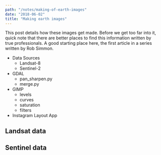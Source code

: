 ```yaml
---
path: "/notes/making-of-earth-images"
date: "2018-06-02"
title: "Making earth images"
---
```


This post details how <paragraph-link to="/projects/earth-images">these</paragraph-link> images get made. Before we get too far into it, quick note that there are better places to find this information written by true professionals. A good starting place <paragraph-link to="https://medium.com/@robsimmon/making-sense-of-satellite-data-an-open-source-workflow-accessing-data-8f7f3c30f151" target="\_blank">here,</paragraph-link> the first article in a series written by Rob Simmon.

* Data Sources
  * Landsat-8
  * Sentinel-2
* GDAL
  * pan_sharpen.py
  * merge.py
* GIMP
  * levels
  * curves
  * saturation
  * filters
* Instagram Layout App

## Landsat data

## Sentinel data
